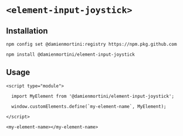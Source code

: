 # `<element-input-joystick>`

## Installation

```
npm config set @damienmortini:registry https://npm.pkg.github.com

npm install @damienmortini/element-input-joystick
```

## Usage
```
<script type="module">

  import MyElement from '@damienmortini/element-input-joystick';

  window.customElements.define(`my-element-name`, MyElement);

</script>

<my-element-name></my-element-name>
```
